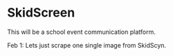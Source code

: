 # SkidScreen
This will be a school event communication platform.

Feb 1: Lets just scrape one single image from SkidScyn.
